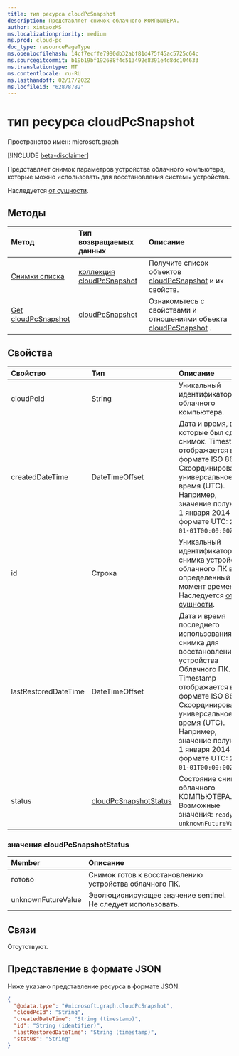 ```yaml
---
title: тип ресурса cloudPcSnapshot
description: Представляет снимок облачного КОМПЬЮТЕРА.
author: xintaozMS
ms.localizationpriority: medium
ms.prod: cloud-pc
doc_type: resourcePageType
ms.openlocfilehash: 14cf7ecffe7980db32abf81d475f45ac5725c64c
ms.sourcegitcommit: b19b19bf192688f4c513492e8391e4d8dc104633
ms.translationtype: MT
ms.contentlocale: ru-RU
ms.lasthandoff: 02/17/2022
ms.locfileid: "62878782"
---
```

# <a name="cloudpcsnapshot-resource-type"></a>тип ресурса cloudPcSnapshot

Пространство имен: microsoft.graph

[!INCLUDE [beta-disclaimer](../../includes/beta-disclaimer.md)]

Представляет снимок параметров устройства облачного компьютера, которые можно использовать для восстановления системы устройства.


Наследуется [от сущности](../resources/entity.md).

## <a name="methods"></a>Методы
|Метод|Тип возвращаемых данных|Описание|
|:---|:---|:---|
|[Снимки списка](../api/virtualendpoint-list-snapshots.md)|[коллекция cloudPcSnapshot](../resources/cloudpcsnapshot.md)|Получите список объектов [cloudPcSnapshot](../resources/cloudpcsnapshot.md) и их свойств.|
|[Get cloudPcSnapshot](../api/cloudpcsnapshot-get.md)|[cloudPcSnapshot](../resources/cloudpcsnapshot.md)|Ознакомьтесь с свойствами и отношениями объекта [cloudPcSnapshot](../resources/cloudpcsnapshot.md) .|

## <a name="properties"></a>Свойства
|Свойство|Тип|Описание|
|:---|:---|:---|
|cloudPcId|String|Уникальный идентификатор облачного компьютера.|
|createdDateTime|DateTimeOffset|Дата и время, в которые был сделан снимок. Timestamp отображается в формате ISO 8601 и Скоординированное универсальное время (UTC). Например, значение полуночи 1 января 2014 г. в формате UTC: `2014-01-01T00:00:00Z`.|
|id|Строка|Уникальный идентификатор для снимка устройства облачного ПК в определенный момент времени. Наследуется [от сущности](../resources/entity.md).|
|lastRestoredDateTime|DateTimeOffset|Дата и время последнего использования снимка для восстановления устройства Облачного ПК. Timestamp отображается в формате ISO 8601 и Скоординированное универсальное время (UTC). Например, значение полуночи 1 января 2014 г. в формате UTC: `2014-01-01T00:00:00Z`.|
|status|[cloudPcSnapshotStatus](#cloudpcsnapshotstatus-values)|Состояние снимка облачного КОМПЬЮТЕРА. Возможные значения: `ready`, `unknownFutureValue`.|

### <a name="cloudpcsnapshotstatus-values"></a>значения cloudPcSnapshotStatus 

|Member|Описание|
|:---|:---|
|готово|Снимок готов к восстановлению устройства облачного ПК.|
|unknownFutureValue|Эволюционирующее значение sentinel. Не следует использовать.|

## <a name="relationships"></a>Связи
Отсутствуют.

## <a name="json-representation"></a>Представление в формате JSON
Ниже указано представление ресурса в формате JSON.
<!-- {
  "blockType": "resource",
  "keyProperty": "id",
  "@odata.type": "microsoft.graph.cloudPcSnapshot",
  "baseType": "microsoft.graph.entity",
  "openType": false
}
-->
``` json
{
  "@odata.type": "#microsoft.graph.cloudPcSnapshot",
  "cloudPcId": "String",
  "createdDateTime": "String (timestamp)",
  "id": "String (identifier)",
  "lastRestoredDateTime": "String (timestamp)",
  "status": "String"
}
```


